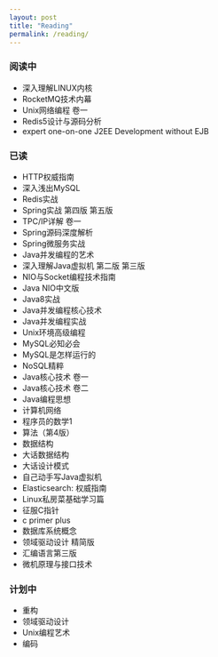 ```yaml
---
layout: post
title: "Reading"
permalink: /reading/
---
```


### 阅读中

+ 深入理解LINUX内核
+ RocketMQ技术内幕
+ Unix网络编程 卷一
+ Redis5设计与源码分析
+ expert one-on-one J2EE Development without EJB

### 已读

+ HTTP权威指南
+ 深入浅出MySQL
+ Redis实战
+ Spring实战 第四版 第五版
+ TPC/IP详解 卷一
+ Spring源码深度解析
+ Spring微服务实战
+ Java并发编程的艺术
+ 深入理解Java虚拟机 第二版 第三版
+ NIO与Socket编程技术指南
+ Java NIO中文版
+ Java8实战
+ Java并发编程核心技术
+ Java并发编程实战
+ Unix环境高级编程
+ MySQL必知必会
+ MySQL是怎样运行的
+ NoSQL精粹
+ Java核心技术 卷一
+ Java核心技术 卷二
+ Java编程思想
+ 计算机网络
+ 程序员的数学1
+ 算法（第4版）
+ 数据结构
+ 大话数据结构
+ 大话设计模式
+ 自己动手写Java虚拟机
+ Elasticsearch: 权威指南
+ Linux私房菜基础学习篇
+ 征服C指针
+ c primer plus
+ 数据库系统概念
+ 领域驱动设计 精简版
+ 汇编语言第三版
+ 微机原理与接口技术

### 计划中

+ 重构
+ 领域驱动设计
+ Unix编程艺术
+ 编码